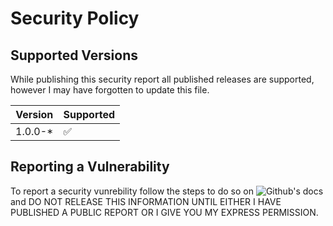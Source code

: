 # Security Policy

## Supported Versions

While publishing this security report all published releases are supported, however I may have forgotten to update this file.

| Version | Supported          |
| ------- | ------------------ |
| 1.0.0-* | :white_check_mark: |

## Reporting a Vulnerability

To report a security vunrebility follow the steps to do so on ![Github's docs](https://docs.github.com/en/code-security/security-advisories/guidance-on-reporting-and-writing-information-about-vulnerabilities/privately-reporting-a-security-vulnerability) and DO NOT RELEASE THIS INFORMATION UNTIL EITHER I HAVE PUBLISHED A PUBLIC REPORT OR I GIVE YOU MY EXPRESS PERMISSION.
